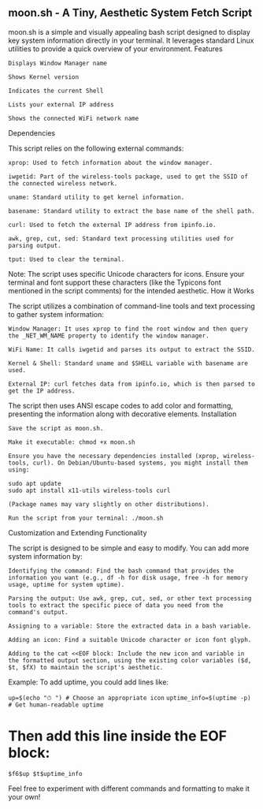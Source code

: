 ## moon.sh - A Tiny, Aesthetic System Fetch Script

moon.sh is a simple and visually appealing bash script designed to display key system information directly in your terminal. It leverages standard Linux utilities to provide a quick overview of your environment.
Features

    Displays Window Manager name

    Shows Kernel version

    Indicates the current Shell

    Lists your external IP address

    Shows the connected WiFi network name

Dependencies

This script relies on the following external commands:

    xprop: Used to fetch information about the window manager.

    iwgetid: Part of the wireless-tools package, used to get the SSID of the connected wireless network.

    uname: Standard utility to get kernel information.

    basename: Standard utility to extract the base name of the shell path.

    curl: Used to fetch the external IP address from ipinfo.io.

    awk, grep, cut, sed: Standard text processing utilities used for parsing output.

    tput: Used to clear the terminal.

Note: The script uses specific Unicode characters for icons. Ensure your terminal and font support these characters (like the Typicons font mentioned in the script comments) for the intended aesthetic.
How it Works

The script utilizes a combination of command-line tools and text processing to gather system information:

    Window Manager: It uses xprop to find the root window and then query the _NET_WM_NAME property to identify the window manager.

    WiFi Name: It calls iwgetid and parses its output to extract the SSID.

    Kernel & Shell: Standard uname and $SHELL variable with basename are used.

    External IP: curl fetches data from ipinfo.io, which is then parsed to get the IP address.

The script then uses ANSI escape codes to add color and formatting, presenting the information along with decorative elements.
Installation

    Save the script as moon.sh.

    Make it executable: chmod +x moon.sh

    Ensure you have the necessary dependencies installed (xprop, wireless-tools, curl). On Debian/Ubuntu-based systems, you might install them using:

    sudo apt update
    sudo apt install x11-utils wireless-tools curl

    (Package names may vary slightly on other distributions).

    Run the script from your terminal: ./moon.sh

Customization and Extending Functionality

The script is designed to be simple and easy to modify. You can add more system information by:

    Identifying the command: Find the bash command that provides the information you want (e.g., df -h for disk usage, free -h for memory usage, uptime for system uptime).

    Parsing the output: Use awk, grep, cut, sed, or other text processing tools to extract the specific piece of data you need from the command's output.

    Assigning to a variable: Store the extracted data in a bash variable.

    Adding an icon: Find a suitable Unicode character or icon font glyph.

    Adding to the cat <<EOF block: Include the new icon and variable in the formatted output section, using the existing color variables ($d, $t, $fX) to maintain the script's aesthetic.

Example: To add uptime, you could add lines like:

`up=$(echo "⏱ ") # Choose an appropriate icon`
`uptime_info=$(uptime -p) # Get human-readable uptime`

# Then add this line inside the EOF block:
    $f6$up $t$uptime_info

Feel free to experiment with different commands and formatting to make it your own!
